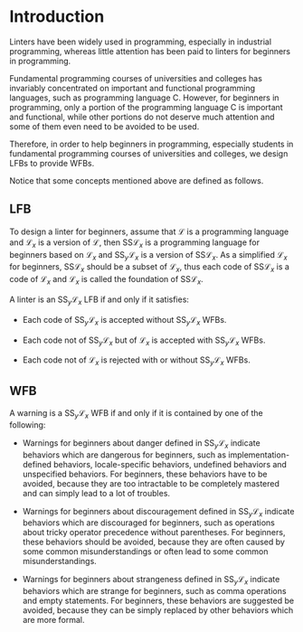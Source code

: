 # Introduction

Linters have been widely used in programming, especially in industrial programming, whereas little attention has been paid to linters for beginners in programming.

Fundamental programming courses of universities and colleges has invariably concentrated on important and functional programming languages, such as programming language C. However, for beginners in programming, only a portion of the programming language C is important and functional, while other portions do not deserve much attention and some of them even need to be avoided to be used.

Therefore, in order to help beginners in programming, especially students in fundamental programming courses of universities and colleges, we design LFBs to provide WFBs.

Notice that some concepts mentioned above are defined as follows.

## LFB

To design a linter for beginners, assume that $\mathcal{L}$ is a programming language and $\mathcal{L}_{x}$ is a version of $\mathcal{L}$, then $\mathrm{SS} \mathcal{L}_{x}$ is a programming language for beginners based on $\mathcal{L}_{x}$ and $\mathrm{SS}_{y} \mathcal{L}_{x}$ is a version of $\mathrm{SS} \mathcal{L}_{x}$. As a simplified $\mathcal{L}_{x}$ for beginners, $\mathrm{SS} \mathcal{L}_{x}$ should be a subset of $\mathcal{L}_{x}$, thus each code of $\mathrm{SS} \mathcal{L}_{x}$ is a code of $\mathcal{L}_{x}$ and $\mathcal{L}_{x}$ is called the foundation of $\mathrm{SS} \mathcal{L}_{x}$.

A linter is an $\mathrm{SS}_{y} \mathcal{L}_{x}$ LFB if and only if it satisfies:

- Each code of $\mathrm{SS}_{y} \mathcal{L}_{x}$ is accepted without $\mathrm{SS}_{y} \mathcal{L}_{x}$ WFBs.

- Each code not of $\mathrm{SS}_{y} \mathcal{L}_{x}$ but of $\mathcal{L}_{x}$ is accepted with $\mathrm{SS}_{y} \mathcal{L}_{x}$ WFBs.

- Each code not of $\mathcal{L}_{x}$ is rejected with or without $\mathrm{SS}_{y} \mathcal{L}_{x}$ WFBs.

## WFB

A warning is a $\mathrm{SS}_{y} \mathcal{L}_{x}$ WFB if and only if it is contained by one of the following:

- Warnings for beginners about danger defined in $\mathrm{SS}_{y} \mathcal{L}_{x}$ indicate behaviors which are dangerous for beginners, such as implementation-defined behaviors, locale-specific behaviors, undefined behaviors and unspecified behaviors. For beginners, these behaviors have to be avoided, because they are too intractable to be completely mastered and can simply lead to a lot of troubles.

- Warnings for beginners about discouragement defined in $\mathrm{SS}_{y} \mathcal{L}_{x}$ indicate behaviors which are discouraged for beginners, such as operations about tricky operator precedence without parentheses. For beginners, these behaviors should be avoided, because they are often caused by some common misunderstandings or often lead to some common misunderstandings.

- Warnings for beginners about strangeness defined in $\mathrm{SS}_{y} \mathcal{L}_{x}$ indicate behaviors which are strange for beginners, such as comma operations and empty statements. For beginners, these behaviors are suggested be avoided, because they can be simply replaced by other behaviors which are more formal.